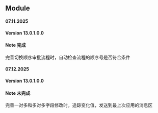 ## Module <approval>

#### 07.11.2025
#### Version 13.0.1.0.0
#### Note 完成
完善切换顺序审批流程时，自动检查流程的顺序号是否符合条件

#### 07.12.2025
#### Version 13.0.1.0.0
#### Note 未完成
完善一对多和多对多字段修改时，追踪变化值，发送到最上次应用的消息区

